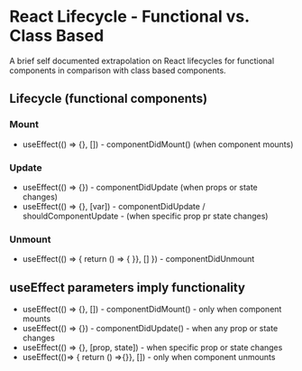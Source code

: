 # React Lifecycle - Functional vs. Class Based

A brief self documented extrapolation on React lifecycles for functional components in comparison with class based components.

## Lifecycle (functional components)

### Mount 
- useEffect(() => {}, []) - componentDidMount() (when component mounts) 
	

### Update
- useEffect(() => {}) - componentDidUpdate (when props or state changes)
- useEffect(() => {}, [var]) - componentDidUpdate / shouldComponentUpdate - (when specific prop pr state changes)

### Unmount
- useEffect(() => { return () => { }}, [] }) - componentDidUnmount


## useEffect parameters imply functionality
- useEffect(() => {}, []) - componentDidMount() - only when component mounts
- useEffect(() => {}) - componentDidUpdate() - when any prop or state changes
- useEffect(() => {}, [prop, state]) - when specific prop or state changes
- useEffect(()=> { return () =>{}}, []) - only when component unmounts

